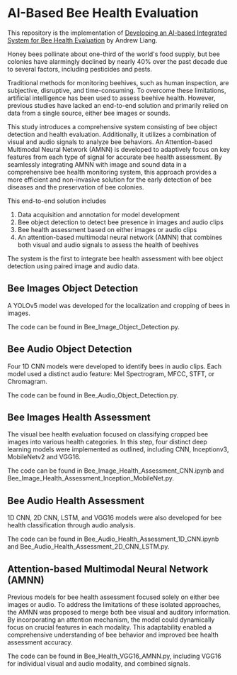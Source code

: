 # AI-Based Bee Health Evaluation

This repository is the implementation of [Developing an AI-based Integrated System for Bee Health Evaluation](https://arxiv.org/abs/2401.09988) by Andrew Liang.


Honey bees pollinate about one-third of the world's food supply, but bee colonies have alarmingly declined by nearly 40% over the past decade due to several factors, including pesticides and pests. 

Traditional methods for monitoring beehives, such as human inspection, are subjective, disruptive, and time-consuming. To overcome these limitations, artificial intelligence has been used to assess beehive health. However, previous studies have lacked an end-to-end solution and primarily relied on data from a single source, either bee images or sounds. 

This study introduces a comprehensive system consisting of bee object detection and health evaluation. Additionally, it utilizes a combination of visual and audio signals to analyze bee behaviors. An Attention-based Multimodal Neural Network (AMNN) is developed to adaptively focus on key features from each type of signal for accurate bee health assessment. By seamlessly integrating AMNN with image and sound data in a comprehensive bee health monitoring system, this approach provides a more efficient and non-invasive solution for the early detection of bee diseases and the preservation of bee colonies.

This end-to-end solution includes 

1. Data acquisition and annotation for model development 
2. Bee object detection to detect bee presence in images and audio clips
3. Bee health assessment based on either images or audio clips
4. An attention-based multimodal neural network (AMNN) that combines both visual and audio signals to assess the health of beehives

The system is the first to integrate bee health assessment with bee object detection using paired image and audio data.

## Bee Images Object Detection

A YOLOv5 model was developed for the localization and cropping of bees in images.

The code can be found in Bee_Image_Object_Detection.py.

## Bee Audio Object Detection

Four 1D CNN models were developed to identify bees in audio clips. Each model used a distinct audio feature: Mel Spectrogram, MFCC, STFT, or Chromagram. 

The code can be found in Bee_Audio_Object_Detection.py.

## Bee Images Health Assessment

The visual bee health evaluation focused on classifying cropped bee images into various health categories. In this step, four distinct deep learning models were implemented as outlined, including CNN, Inceptionv3, MobileNetv2 and VGG16.

The code can be found in Bee_Image_Health_Assessment_CNN.ipynb and Bee_Image_Health_Assessment_Inception_MobileNet.py.

## Bee Audio Health Assessment

1D CNN, 2D CNN, LSTM, and VGG16 models were also developed for bee health classification through audio analysis.

The code can be found in Bee_Audio_Health_Assessment_1D_CNN.ipynb and Bee_Audio_Health_Assessment_2D_CNN_LSTM.py.

## Attention-based Multimodal Neural Network (AMNN)

Previous models for bee health assessment focused solely on either bee images or audio. To address the limitations of these isolated approaches, the AMNN was proposed to merge both bee visual and auditory information. By incorporating an attention mechanism, the model could dynamically focus on crucial features in each modality. This adaptability enabled a comprehensive understanding of bee behavior and improved bee health assessment accuracy.

The code can be found in Bee_Health_VGG16_AMNN.py, including VGG16 for individual visual and audio modality, and combined signals.
